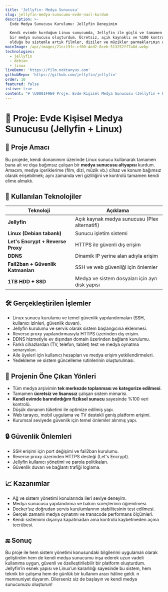 ```yaml
---
title: 'Jellyfin: Medya Sunucusu'
slug: jellyfin-medya-sunucumu-evde-nasl-kurdum
description: >-
  Evde Medya Sunucusu Kurulumu: Jellyfin Deneyimim

  Kendi evimde kurduğum Linux sunucumda, Jellyfin ile güçlü ve tamamen bana ait
  bir medya sunucusu oluşturdum. Ücretsiz, açık kaynaklı ve %100 kontrolün bende
  olduğu bu sistemle artık filmler, diziler ve müzikler parmaklarımın ucunda!
mainImage: /api/images/21cc19fc-cf00-4ed2-8ceb-513252ff7a8d.webp
technologies:
  - jellyfin
  - debian
  - linux
liveDemo: 'https://film.noktanyus.com'
githubRepo: 'https://github.com/jellyfin/jellyfin'
order: 10
featured: false
isLive: true
content: "# \U0001F9E9 Proje: Evde Kişisel Medya Sunucusu (Jellyfin + Linux)\n\n## \U0001F3AF Proje Amacı\n\nBu projede, kendi donanımım üzerinde Linux sunucu kullanarak tamamen bana ait ve dışa bağımsız çalışan bir **medya sunucusu altyapısı** kurdum. Amacım, medya içeriklerime (film, dizi, müzik vb.) cihaz ve konum bağımsız olarak erişebilmek; aynı zamanda veri gizliliğini ve kontrolü tamamen kendi elime almaktı.\n\n## \U0001F527 Kullanılan Teknolojiler\n\n| Teknoloji | Açıklama |\n|----------|----------|\n| **Jellyfin** | Açık kaynak medya sunucusu (Plex alternatifi) |\n| **Linux (Debian tabanlı)** | Sunucu işletim sistemi |\n| **Let's Encrypt + Reverse Proxy** | HTTPS ile güvenli dış erişim |\n| **DDNS** | Dinamik IP yerine alan adıyla erişim |\n| **Fail2ban + Güvenlik Katmanları** | SSH ve web güvenliği için önlemler |\n| **1TB HDD + SSD** | Medya ve sistem dosyaları için ayrı disk yapısı |\n\n## \U0001F6E0️ Gerçekleştirilen İşlemler\n\n- Linux sunucu kurulumu ve temel güvenlik yapılandırmaları (SSH, kullanıcı izinleri, güvenlik duvarı).\n- Jellyfin kurulumu ve servis olarak sistem başlangıcına eklenmesi.\n- Reverse proxy yapılandırmasıyla HTTPS üzerinden dış erişim.\n- DDNS hizmetiyle ev dışından domain üzerinden bağlantı kurulumu.\n- Farklı cihazlardan (TV, telefon, tablet) test ve medya oynatma senaryoları.\n- Aile üyeleri için kullanıcı hesapları ve medya erişim yetkilendirmeleri.\n- Yedekleme ve sistem güncelleme rutinlerinin oluşturulması.\n\n## \U0001F4C2 Projenin Öne Çıkan Yönleri\n\n- Tüm medya arşivimin **tek merkezde toplanması ve kategorize edilmesi**.\n- Tamamen **ücretsiz ve lisanssız** çalışan sistem mimarisi.\n- **Kendi evimde barındırdığım fiziksel sunucu** sayesinde %100 veri kontrolü.\n- Düşük donanım tüketimi ile optimize edilmiş yapı.\n- Web tarayıcı, mobil uygulama ve TV destekli geniş platform erişimi.\n- Kurumsal seviyede güvenlik için temel önlemler alınmış yapı.\n\n## \U0001F512 Güvenlik Önlemleri\n\n- SSH erişimi için port değişimi ve fail2ban kurulumu.\n- Reverse proxy üzerinden HTTPS desteği (Let's Encrypt).\n- Jellyfin kullanıcı yönetimi ve parola politikaları.\n- Güvenlik duvarı ve bağlantı trafiği loglama.\n\n## \U0001F4C8 Kazanımlar\n\n- Ağ ve sistem yönetimi konularında ileri seviye deneyim.\n- Medya sunucusu yapılandırma ve bakım süreçlerinin öğrenilmesi.\n- Docker’sız doğrudan servis kurulumlarının stabilitesinin test edilmesi.\n- Gerçek zamanlı medya oynatımı ve transcode performans ölçümleri.\n- Kendi sistemimi dışarıya kapatmadan ama kontrolü kaybetmeden açma tecrübesi.\n\n\n## \U0001F51A Sonuç\n\nBu proje ile hem sistem yönetimi konusundaki bilgilerimi uygulamalı olarak geliştirdim hem de kendi medya sunucumu inşa ederek uzun vadeli kullanıma uygun, güvenli ve özelleştirilebilir bir platform oluşturdum. Jellyfin’in esnek yapısı ve Linux’un kararlılığı sayesinde bu sistem, hem teknik bir çalışma hem de günlük bir kullanım aracı hâline geldi.\nn memnuniyet duyarım. Dilerseniz siz de başlayın ve kendi medya sunucunuzu oluşturun!  \n"
---
```

# 🧩 Proje: Evde Kişisel Medya Sunucusu (Jellyfin + Linux)

## 🎯 Proje Amacı

Bu projede, kendi donanımım üzerinde Linux sunucu kullanarak tamamen bana ait ve dışa bağımsız çalışan bir **medya sunucusu altyapısı** kurdum. Amacım, medya içeriklerime (film, dizi, müzik vb.) cihaz ve konum bağımsız olarak erişebilmek; aynı zamanda veri gizliliğini ve kontrolü tamamen kendi elime almaktı.

## 🔧 Kullanılan Teknolojiler

| Teknoloji | Açıklama |
|----------|----------|
| **Jellyfin** | Açık kaynak medya sunucusu (Plex alternatifi) |
| **Linux (Debian tabanlı)** | Sunucu işletim sistemi |
| **Let's Encrypt + Reverse Proxy** | HTTPS ile güvenli dış erişim |
| **DDNS** | Dinamik IP yerine alan adıyla erişim |
| **Fail2ban + Güvenlik Katmanları** | SSH ve web güvenliği için önlemler |
| **1TB HDD + SSD** | Medya ve sistem dosyaları için ayrı disk yapısı |

## 🛠️ Gerçekleştirilen İşlemler

- Linux sunucu kurulumu ve temel güvenlik yapılandırmaları (SSH, kullanıcı izinleri, güvenlik duvarı).
- Jellyfin kurulumu ve servis olarak sistem başlangıcına eklenmesi.
- Reverse proxy yapılandırmasıyla HTTPS üzerinden dış erişim.
- DDNS hizmetiyle ev dışından domain üzerinden bağlantı kurulumu.
- Farklı cihazlardan (TV, telefon, tablet) test ve medya oynatma senaryoları.
- Aile üyeleri için kullanıcı hesapları ve medya erişim yetkilendirmeleri.
- Yedekleme ve sistem güncelleme rutinlerinin oluşturulması.

## 📂 Projenin Öne Çıkan Yönleri

- Tüm medya arşivimin **tek merkezde toplanması ve kategorize edilmesi**.
- Tamamen **ücretsiz ve lisanssız** çalışan sistem mimarisi.
- **Kendi evimde barındırdığım fiziksel sunucu** sayesinde %100 veri kontrolü.
- Düşük donanım tüketimi ile optimize edilmiş yapı.
- Web tarayıcı, mobil uygulama ve TV destekli geniş platform erişimi.
- Kurumsal seviyede güvenlik için temel önlemler alınmış yapı.

## 🔒 Güvenlik Önlemleri

- SSH erişimi için port değişimi ve fail2ban kurulumu.
- Reverse proxy üzerinden HTTPS desteği (Let's Encrypt).
- Jellyfin kullanıcı yönetimi ve parola politikaları.
- Güvenlik duvarı ve bağlantı trafiği loglama.

## 📈 Kazanımlar

- Ağ ve sistem yönetimi konularında ileri seviye deneyim.
- Medya sunucusu yapılandırma ve bakım süreçlerinin öğrenilmesi.
- Docker’sız doğrudan servis kurulumlarının stabilitesinin test edilmesi.
- Gerçek zamanlı medya oynatımı ve transcode performans ölçümleri.
- Kendi sistemimi dışarıya kapatmadan ama kontrolü kaybetmeden açma tecrübesi.


## 🔚 Sonuç

Bu proje ile hem sistem yönetimi konusundaki bilgilerimi uygulamalı olarak geliştirdim hem de kendi medya sunucumu inşa ederek uzun vadeli kullanıma uygun, güvenli ve özelleştirilebilir bir platform oluşturdum. Jellyfin’in esnek yapısı ve Linux’un kararlılığı sayesinde bu sistem, hem teknik bir çalışma hem de günlük bir kullanım aracı hâline geldi.
n memnuniyet duyarım. Dilerseniz siz de başlayın ve kendi medya sunucunuzu oluşturun!  
